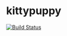 # kittypuppy 
[![Build Status](https://travis-ci.org/padoling/kittypuppy.svg?branch=master)](https://travis-ci.org/padoling/kittypuppy)
